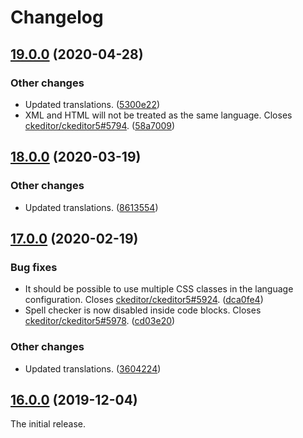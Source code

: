 Changelog
=========

## [19.0.0](https://github.com/ckeditor/ckeditor5-code-block/compare/v18.0.0...v19.0.0) (2020-04-28)

### Other changes

* Updated translations. ([5300e22](https://github.com/ckeditor/ckeditor5-code-block/commit/5300e22)) 
* XML and HTML will not be treated as the same language. Closes [ckeditor/ckeditor5#5794](https://github.com/ckeditor/ckeditor5/issues/5794). ([58a7009](https://github.com/ckeditor/ckeditor5-code-block/commit/58a7009))


## [18.0.0](https://github.com/ckeditor/ckeditor5-code-block/compare/v17.0.0...v18.0.0) (2020-03-19)

### Other changes

* Updated translations. ([8613554](https://github.com/ckeditor/ckeditor5-code-block/commit/8613554)) 


## [17.0.0](https://github.com/ckeditor/ckeditor5-code-block/compare/v16.0.0...v17.0.0) (2020-02-19)

### Bug fixes

* It should be possible to use multiple CSS classes in the language configuration. Closes [ckeditor/ckeditor5#5924](https://github.com/ckeditor/ckeditor5/issues/5924). ([dca0fe4](https://github.com/ckeditor/ckeditor5-code-block/commit/dca0fe4))
* Spell checker is now disabled inside code blocks. Closes [ckeditor/ckeditor5#5978](https://github.com/ckeditor/ckeditor5/issues/5978). ([cd03e20](https://github.com/ckeditor/ckeditor5-code-block/commit/cd03e20))

### Other changes

* Updated translations. ([3604224](https://github.com/ckeditor/ckeditor5-code-block/commit/3604224))


## [16.0.0](https://github.com/ckeditor/ckeditor5-code-block/tree/v16.0.0) (2019-12-04)

The initial release.
